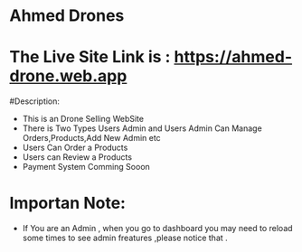 # Ahmed Drones
# The Live Site Link is : https://ahmed-drone.web.app
#Description:
* This is an Drone Selling WebSite
* There is Two Types Users Admin and Users Admin Can Manage Orders,Products,Add New Admin etc
 * Users Can Order a Products
 * Users can Review a Products
 * Payment System Comming Sooon
 # Importan Note:
 * If You are an Admin , when you go to dashboard you may need to reload some times to see admin freatures ,please notice that .

